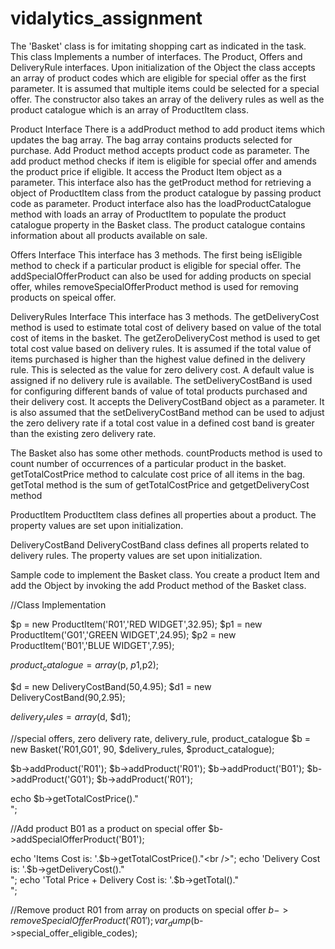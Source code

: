 # vidalytics_assignment
The 'Basket' class is for imitating shopping cart as indicated in the task. This class Implements a number of interfaces. The Product, Offers and DeliveryRule interfaces.
Upon initialization of the Object the class accepts an array of product codes which are eligible for special offer as the first parameter. 
It is assumed that multiple items could be selected for a special offer. The constructor also 
takes an array of the delivery rules as well as the product catalogue which is an array of ProductItem class.

Product Interface
There is a addProduct method to add product items which updates the bag array. The bag array contains products selected for purchase. Add Product method accepts product code as parameter.
The add product method checks if item is eligible for special offer and amends the product price if eligible. It access the Product Item object as a parameter.
This interface also has the getProduct method for retrieving a object of ProductItem class from the product catalogue by passing product code as parameter.
Product interface also has the loadProductCatalogue method with loads an array of ProductItem to populate the product catalogue property in the Basket class. 
The product catalogue contains information about all products available on sale.
 
Offers Interface
This interface has 3 methods. The first being isEligible method to check if a particular product is eligible for special offer. 
The addSpecialOfferProduct can also be used for adding products on special offer, whiles removeSpecialOfferProduct method is used 
for removing products on speical offer.

DeliveryRules Interface
This interface has 3 methods. The getDeliveryCost method is used to estimate total cost of delivery based on value of the total cost of items in the basket.
The getZeroDeliveryCost method is used to get total cost value based on delivery rules. It is assumed if the total value of items purchased is higher than the highest value 
defined in the delivery rule. This is selected as the value for zero delivery cost. A default value is assigned if no delivery rule is available.
The setDeliveryCostBand is used for configuring different bands of value of total products purchased and their delivery cost. It accepts the DeliveryCostBand object as 
a parameter. It is also assumed that the setDeliveryCostBand method can be used to adjust the zero delivery rate if a total cost value in a defined cost band is greater than 
the existing zero delivery rate.


The Basket also has some other methods. 
countProducts method is used to count number of occurrences of a particular product in the basket.
getTotalCostPrice method to calculate cost price of all items in the bag.
getTotal method is the sum of getTotalCostPrice and getgetDeliveryCost method

ProductItem 
ProductItem class defines all properties about a product. The property values are set upon initialization.

DeliveryCostBand
DeliveryCostBand class defines all properts related to delivery rules. The property values are set upon initialization.

Sample code to implement the Basket class. You create a product Item and add the Object by invoking the add Product method of the Basket class.

//Class Implementation

$p = new ProductItem('R01','RED WIDGET',32.95);
$p1 = new ProductItem('G01','GREEN WIDGET',24.95);
$p2 = new ProductItem('B01','BLUE WIDGET',7.95);

$product_catalogue = array($p, $p1,$p2);

$d = new DeliveryCostBand(50,4.95);
$d1 = new DeliveryCostBand(90,2.95);

$delivery_rules = array($d, $d1);


//special offers, zero delivery rate, delivery_rule, product_catalogue
$b = new Basket('R01,G01', 90, $delivery_rules, $product_catalogue);

$b->addProduct('R01');
$b->addProduct('R01');
$b->addProduct('B01');
$b->addProduct('G01');
$b->addProduct('R01');


echo $b->getTotalCostPrice()."<br />";

//Add product B01 as a product on special offer
$b->addSpecialOfferProduct('B01');


echo 'Items Cost is: '.$b->getTotalCostPrice()."<br />";
echo 'Delivery Cost is: '.$b->getDeliveryCost()."<br />";
echo 'Total Price + Delivery Cost is: '.$b->getTotal()."<br />";

//Remove product R01 from array on products on special offer
$b->removeSpecialOfferProduct('R01');
var_dump($b->special_offer_eligible_codes);
